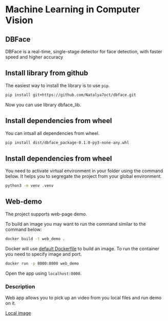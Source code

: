 # Machine Learning in Computer Vision

## DBFace

DBFace is a real-time, single-stage detector for face detection, with faster speed and higher accuracy


## Install library from github

The easiest way to install the library is to use `pip`.

```bash
pip install git+https://github.com/Natalya7oct/dbface.git
```

Now you can use library dbface_lib.


## Install dependencies from wheel

You can intsall all dependencies from wheel.

```bash
pip install dist/dbface_package-0.1.0-py3-none-any.whl
```

## Install dependencies from wheel

You need to activate virtual environment in your folder using the command below. It helps you to segregate the project from your global environment.

```bash
python3 -m venv .venv
```

## Web-demo

The project supports web-page demo.

To build an image you may want to run the command similar to the command below:

```bash
docker build -t web_demo .
```
Docker will use [default Dockerfile](./Dockerfile) to build an image. To run the container you need to specify image and port.

```bash
docker run -p 8000:8000 web_demo
```

Open the app using `localhost:8000`.


### Description

Web app allows you to pick up an video from you local files and run demo on it.

[Local image](./dbface_package/demo_scrin.jpg)